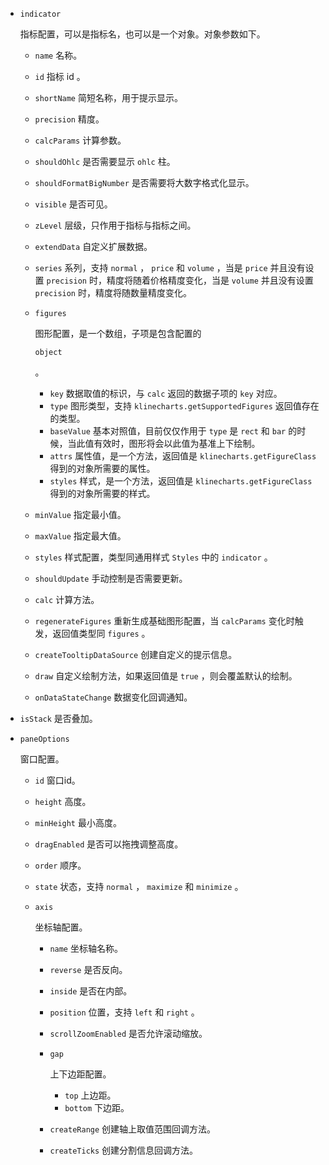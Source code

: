 - ```
  indicator
  ```

   

  指标配置，可以是指标名，也可以是一个对象。对象参数如下。

  - `name` 名称。

  - `id` 指标 id 。

  - `shortName` 简短名称，用于提示显示。

  - `precision` 精度。

  - `calcParams` 计算参数。

  - `shouldOhlc` 是否需要显示 `ohlc` 柱。

  - `shouldFormatBigNumber` 是否需要将大数字格式化显示。

  - `visible` 是否可见。

  - `zLevel` 层级，只作用于指标与指标之间。

  - `extendData` 自定义扩展数据。

  - `series` 系列，支持 `normal` ， `price` 和 `volume` ，当是 `price` 并且没有设置 `precision` 时，精度将随着价格精度变化，当是 `volume` 并且没有设置 `precision` 时，精度将随数量精度变化。

  - ```
    figures
    ```

     

    图形配置，是一个数组，子项是包含配置的

     

    ```
    object
    ```

     

    。

    - `key` 数据取值的标识，与 `calc` 返回的数据子项的 `key` 对应。
    - `type` 图形类型，支持 `klinecharts.getSupportedFigures` 返回值存在的类型。
    - `baseValue` 基本对照值，目前仅仅作用于 `type` 是 `rect` 和 `bar` 的时候，当此值有效时，图形将会以此值为基准上下绘制。
    - `attrs` 属性值，是一个方法，返回值是 `klinecharts.getFigureClass` 得到的对象所需要的属性。
    - `styles` 样式，是一个方法，返回值是 `klinecharts.getFigureClass` 得到的对象所需要的样式。

  - `minValue` 指定最小值。

  - `maxValue` 指定最大值。

  - `styles` 样式配置，类型同通用样式 `Styles` 中的 `indicator` 。

  - `shouldUpdate` 手动控制是否需要更新。

  - `calc` 计算方法。

  - `regenerateFigures` 重新生成基础图形配置，当 `calcParams` 变化时触发，返回值类型同 `figures` 。

  - `createTooltipDataSource` 创建自定义的提示信息。

  - `draw` 自定义绘制方法，如果返回值是 `true` ，则会覆盖默认的绘制。

  - `onDataStateChange` 数据变化回调通知。

- `isStack` 是否叠加。

- ```
  paneOptions
  ```

   

  窗口配置。

  - `id` 窗口id。

  - `height` 高度。

  - `minHeight` 最小高度。

  - `dragEnabled` 是否可以拖拽调整高度。

  - `order` 顺序。

  - `state` 状态，支持 `normal` ， `maximize` 和 `minimize` 。

  - ```
    axis
    ```

     

    坐标轴配置。

    - `name` 坐标轴名称。

    - `reverse` 是否反向。

    - `inside` 是否在内部。

    - `position` 位置，支持 `left` 和 `right` 。

    - `scrollZoomEnabled` 是否允许滚动缩放。

    - ```
      gap
      ```

       

      上下边距配置。

      - `top` 上边距。
      - `bottom` 下边距。

    - `createRange` 创建轴上取值范围回调方法。

    - `createTicks` 创建分割信息回调方法。